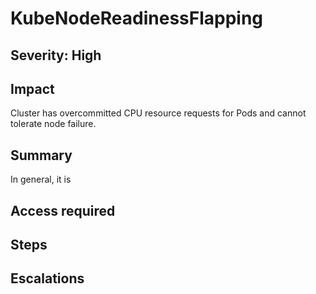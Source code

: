 # KubeNodeReadinessFlapping

## Severity: High

## Impact

Cluster has overcommitted CPU resource requests for Pods and cannot tolerate node failure.

## Summary

In general, it is 

## Access required

## Steps

## Escalations
